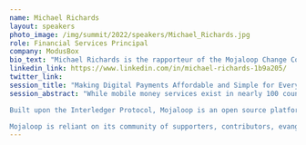 ```yaml
---
name: Michael Richards
layout: speakers
photo_image: /img/summit/2022/speakers/Michael_Richards.jpg
role: Financial Services Principal
company: ModusBox
bio_text: "Michael Richards is the rapporteur of the Mojaloop Change Control Board, chair of the Mojaloop Design Authority and Mojaloop’s representative on the ISO 20022 standards group. He is deeply involved in the definition of extensions to Mojaloop functionality. These currently focus on improvements to the settlement process, on support for currency conversion and on opening Mojaloop schemes to cross-border payments."
linkedin_link: https://www.linkedin.com/in/michael-richards-1b9a205/
twitter_link:
session_title: "Making Digital Payments Affordable and Simple for Everyone, Everywhere"
session_abstract: "While mobile money services exist in nearly 100 countries, 1.4 billion people still lack access to digital financial services, despite most owning a mobile phone, according to the World Bank's Global Findex. By providing a model for how to simplify and reduce the cost of designing interoperability between individual payment services, countries working with the banks, and mobile money and digital payment providers can develop connected instant payment systems that meet the digital financial services needs of emerging markets - especially the financially excluded.

Built upon the Interledger Protocol, Mojaloop is an open source platform for helping hub operators with instant payments clearing. Mojaloop's API protocol does more than just move money: the software helps network participants to interact robustly with each other, helping to bring some financial inclusion principles to life.

Mojaloop is reliant on its community of supporters, contributors, evangelists, developers, and others to make its work possible and help achieve the Foundation’s mission of providing universal financial inclusion to all. This session will go into detail about Mojaloop’s work with Interledger’s Rafiki API work and the need to upgrade to Interledger v4."
---
```


